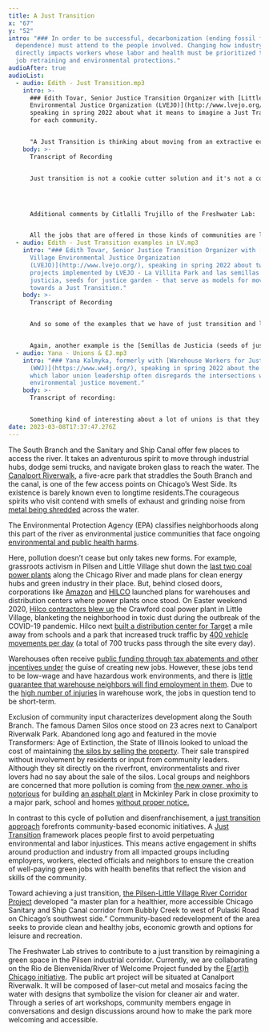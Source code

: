 ```yaml
---
title: A Just Transition
x: "67"
y: "52"
intro: "### In order to be successful, decarbonization (ending fossil fuel
  dependence) must attend to the people involved. Changing how industry operates
  directly impacts workers whose labor and health must be prioritized through
  job retraining and environmental protections."
audioAfter: true
audioList:
  - audio: Edith - Just Transition.mp3
    intro: >-
      ### Edith Tovar, Senior Justice Transition Organizer with [Little Village
      Environmental Justice Organization (LVEJO)](http://www.lvejo.org/),
      speaking in spring 2022 about what it means to imagine a Just Transition
      for each community.


      "A Just Transition is thinking about moving from an extractive economy to a regenerative economy."
    body: >-
      Transcript of Recording


      Just transition is not a cookie cutter solution and it's not a cookie cutter template. And each community literally has to figure out, what is the type of job force that we want to see in our community? And we know from Little Village, like, it's agriculture. Like, there's so much agricultural knowledge that we should not be ashamed for it. I think that's one of the things about being an immigrant community as well, is that sometimes we feel like working the land can be embarrassing, but sometimes it's like such a gift, right, that we're able to grow fruit from a seed and go through that whole process and thinking about how that can be a possibility, how we can lower our carbon emission, right? If we produce locally, we can deliver literally a few feet away. We don't even need trucks. We'll probably just take it in our bikes, right, and start thinking about, like, those. I know it sounds like a little bit silly and it's a little bit utopian, but I think it could happen. We are just so close. it's not simple. I know it's not simple, but just like, the thought of being able to work with the land or being able to install solar farms in your community and working in your community and shopping in your community, that just, builds the wealth for folks to be able to thrive, right. And to look at their job is just like, not only a job, but something that they also enjoy doing. And I know it sounds weird. 




      Additional comments by Citlalli Trujillo of the Freshwater Lab:


      All the jobs that are offered in those kinds of communities are like warehouse, factory jobs. What do you see us as? What do you see as, you know, only someone you're making money off of us. And even then, those types of jobs, they're harmful. The dangerous labor that goes into a warehouse job, factory job, all the bending and the repetitiveness, that kind of thing hurts your body. It wears your body down over time. And even then again, those kinds of jobs don't care. They don't want you to unionize. They don't want you to bring up those kinds of concerns. They'll fire you. And you can be easily replaced by the next person. Exactly.
  - audio: Edith - Just Transition examples in LV.mp3
    intro: "### Edith Tovar, Senior Justice Transition Organizer with [Little
      Village Environmental Justice Organization
      (LVEJO)](http://www.lvejo.org/), speaking in spring 2022 about two example
      projects implemented by LVEJO - La Villita Park and las semillas de
      justicia, seeds for justice garden - that serve as models for moving
      towards a Just Transition."
    body: >-
      Transcript of Recording


      And so some of the examples that we have of just transition and little village is the Celotex site, which was once upon a time a Superfund site that has been converted into the second largest park, green space in Little Village, which is [La Villita Park](http://www.lvejo.org/our-accomplishments/reclaiming-green-space/), developed. The organizers back then, they had a lot of community meetings. They had a lot of input from residents. Through the data that they collected, they found out that there's close to about 2,000 children within a 1 mile radius that live in close proximity to this park. So they built a beautiful children's play area. There's a skate park that was designed by youth in the area and there's a few soccer fields and basketball courts and baseball fields. But yeah, those are examples of Just Transition, right, what was once something so toxic can be converted and can be utilized. 


      Again, another example is the [Semillas de Justicia (seeds of justice) garden](http://www.lvejo.org/our-accomplishments/community-garden/), which was another brownfield here. The problem was that there were dozens of old oil containers buried on the ground that started to seep. And with the seepage, a lot of toxic smells started to come up. And so the city was able to clean it and NeighborSpace was able to acquire that. And so we've been working with NeighborSpace to have a free community garden where we have about 45 families that have access to land, where they grow herbs, fruit, vegetables. And in these last two years that we have really opened up the garden, the first year in 2020, the gardeners produced about two tons of food. And that's like chilies, tomatoes, onions, garlic, things that we can really weigh, not so much the herbs. And in 2021, we saw an increase to four tons of food. So the same amount of land, just a whole lot of folks more interested in getting access to land. And the head gardener also created a program. And again, this is another mode of just transition, mutual aid, where a lot of the family saw that they were going to have a lot of their veggies leftover -they started hanging grocery bags from the fans. And we made social media posts like, if folks want to pick up fresh organic veggies, come pick them up at the garden, in a way, also distributing food in that way. And so those are examples of just transition. And so those are the examples that we would love to see projects like this duplicated and so many different opportunities.
  - audio: Yana - Unions & EJ.mp3
    intro: "### Yana Kalmyka, formerly with [Warehouse Workers for Justice
      (WWJ)](https://www.ww4j.org/), speaking in spring 2022 about the ways in
      which labor union leadership often disregards the intersections with the
      environmental justice movement."
    body: >-
      Transcript of recording:


      Something kind of interesting about a lot of unions is that they position the labor movement as a complete separate piece than the environmental movement. I think it really speaks to the older, white, middle class leadership of a lot of labor unions. Because what you're saying about having a relative who worked for a polluter and then went home to a polluted community is really the experience of a lot of the warehouse workers and a lot of low wage Black and Latino workers and immigrant workers more broadly. Is this experience of you’re experiencing pollution on the job if you work for a polluter? For our warehouse workers, sometimes they load and unload Idling diesel trucks for like ten or 12 hours a day. They're really up close and personal with those tailpipe emissions. And then they'll go home to a community either in Joliet or elsewhere in Will County or a lot of folks live on the South Side of Chicago and commute down to the suburbs for work. And for those folks, it's like a double exposure, right? It's exposure on the job and then coming home and living in an environmental justice community. And I think that that connection of workers as whole people and workers as residents of EJ communities, et cetera, is something that's really lost on labor movement folks, especially, like the leadership. It's kind of interesting because I feel like with the rank and file, like the union members and other folks, there's much more of that connection made because a lot of them are people of color, a lot of them are living in EJ communities, a lot of them are working class folks. And yeah, I just want to uplift too, that I think I did a little bit of this too, and it's hard not to sometimes it's like there's labor and there's EJ, but I think there's a really deep intersection of those issues and especially for our most low wage exploited workers.
date: 2023-03-08T17:37:47.276Z
---
```

The South Branch and the Sanitary and Ship Canal offer few places to access the river. It takes an adventurous spirit to move through industrial hubs, dodge semi trucks, and navigate broken glass to reach the water. The [Canalport Riverwalk](https://www.chicagotribune.com/news/breaking/ct-canalport-riverwalk-park-20220929-xnkf6dcj7zbblbuaigor7qmnsq-story.html), a five-acre park that straddles the South Branch and the canal, is one of the few access points on Chicago’s West Side. Its existence is barely known even to longtime residents.The courageous spirits who visit contend with smells of exhaust and grinding noise from [metal being shredded](https://chicago.suntimes.com/2022/1/13/22882507/pilsen-sims-metal-management-shredder-illinois-environmental-protection-agency) across the water.

The Environmental Protection Agency (EPA) classifies neighborhoods along this part of the river as environmental justice communities that face ongoing [environmental and public health harms](http://www.lvejo.org/years-after-coal-plant-fight-chicago-neighborhoods-take-on-diesel-exhaust/).

Here, pollution doesn’t cease but only takes new forms. For example, grassroots activism in Pilsen and Little Village shut down the [last two coal power plants](https://www.chicagotribune.com/business/ct-xpm-2012-08-30-chi-closure-of-chicagos-crawford-fisk-electric-plants-ends-coal-era-20120830-story.html) along the Chicago River and made plans for clean energy hubs and green industry in their place. But, behind closed doors, corporations like [Amazon](https://blockclubchicago.org/2020/11/19/despite-community-opposition-city-commission-approves-amazon-distribution-facility-in-pilsen/) and [HILCO](https://www.chicagotribune.com/business/ct-biz-hilco-little-village-demolition-settlement-health-clinic-20201120-ixkekneboncg3mycgmnq5uc54u-story.html) launched plans for warehouses and distribution centers where power plants once stood. On Easter weekend 2020, [Hilco contractors blew up](https://blockclubchicago.org/2020/04/11/old-crawford-coal-plant-smokestack-blown-up-sending-dust-into-little-village-during-global-pandemic/) the Crawford coal power plant in Little Village, blanketing the neighborhood in toxic dust during the outbreak of the COVID-19 pandemic. Hilco next [built a distribution center for Target](https://blockclubchicago.org/2020/11/03/little-village-activists-install-billboard-slamming-hilco-6-months-after-dust-disaster/) a mile away from schools and a park that increased truck traffic by [400 vehicle movements per day](https://blockclubchicago.org/2022/12/27/hilco-plans-fleet-storage-yard-next-to-target-warehouse-in-little-village/) (a total of 700 trucks pass through the site every day).

Warehouses often receive [public funding through tax abatements and other incentives under](https://abc7chicago.com/amazon-warehouses-tax-breaks-communities-of-color/7955877/) the guise of creating new jobs. However, these jobs tend to be low-wage and have hazardous work environments, and there is [little guarantee that warehouse neighbors will find employment in them](https://southsideweekly.com/activists-demand-half-of-target-warehouse-jobs-go-to-little-village-residents/). Due to the [high number of injuries](https://www.ww4j.org/uploads/7/0/0/6/70064813/packaging_pain_report.pdf) in warehouse work, the jobs in question tend to be short-term.

Exclusion of community input characterizes development along the South Branch. The famous Damen Silos once stood on 23 acres next to Canalport Riverwalk Park. Abandoned long ago and featured in the movie Transformers: Age of Extinction, the State of Illinois looked to unload the cost of maintaining [the silos by selling the property](https://chicago.suntimes.com/2022/12/27/23528364/damen-silos-sold-community-objections-preservationists-environmentalists). Their sale transpired without involvement by residents or input from community leaders. Although they sit directly on the riverfront, environmentalists and river lovers had no say about the sale of the silos. Local groups and neighbors are concerned that more pollution is coming from [the new owner, who is notorious](https://chicago.suntimes.com/2022/12/27/23528364/damen-silos-sold-community-objections-preservationists-environmentalists) for building [an asphalt plant](https://blockclubchicago.org/2022/03/24/neighbors-slam-mckinley-park-asphalt-plants-bid-for-500-million-city-contract/) in Mckinley Park in close proximity to a major park, school and homes [without proper notice.](https://blockclubchicago.org/2019/04/16/new-asphalt-plant-in-mckinley-park-surprised-local-leaders-now-theres-a-state-bill-to-warn-them/)

In contrast to this cycle of pollution and disenfranchisement, a [just transition approach](https://climatejusticealliance.org/just-transition/) forefronts community-based economic initiatives. A [Just Transition](https://jtalliance.org/) framework places people first to avoid perpetuating environmental and labor injustices. This means active engagement in shifts around production and industry from all impacted groups including employers, workers, elected officials and neighbors to ensure the creation of well-paying green jobs with health benefits that reflect the vision and skills of the community.

Toward achieving a just transition, [the Pilsen-Little Village River Corridor Project](http://www.lvejo.org/sample-title-of-image-text-post-4-here/) developed “a master plan for a healthier, more accessible Chicago Sanitary and Ship Canal corridor from Bubbly Creek to west of Pulaski Road on Chicago’s southwest side.” Community-based redevelopment of the area seeks to provide clean and healthy jobs, economic growth and options for leisure and recreation.

The Freshwater Lab strives to contribute to a just transition by reimagining a green space in the Pilsen industrial corridor. Currently, we are collaborating on the Rio de Bienvenida/River of Welcome Project funded by the [E(art)h Chicago initiative](https://earthartchicago.org/rio-de-bienvenida/). The public art project will be situated at Canalport Riverwalk. It will be composed of laser-cut metal and mosaics facing the water with designs that symbolize the vision for cleaner air and water. Through a series of art workshops, community members engage in conversations and design discussions around how to make the park more welcoming and accessible.
